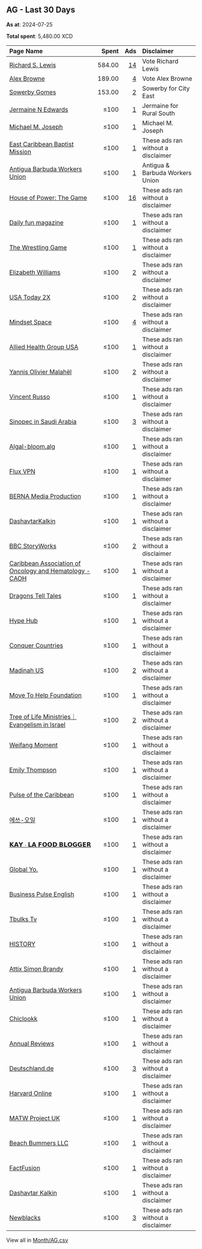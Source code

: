 ## AG - Last 30 Days
**As at**: 2024-07-25

**Total spent**: 5,480.00 XCD

|Page Name|Spent|Ads|Disclaimer|
|:---|---:|---:|:---|
|[Richard S. Lewis](https://www.facebook.com/527384967635800)|584.00|[14](https://www.facebook.com/ads/library/?active_status=all&ad_type=political_and_issue_ads&country=AG&view_all_page_id=527384967635800&search_type=page&media_type=all)|Vote Richard Lewis|
|[Alex Browne](https://www.facebook.com/104888515846002)|189.00|[4](https://www.facebook.com/ads/library/?active_status=all&ad_type=political_and_issue_ads&country=AG&view_all_page_id=104888515846002&search_type=page&media_type=all)|Vote Alex Browne|
|[Sowerby Gomes](https://www.facebook.com/365248329998511)|153.00|[2](https://www.facebook.com/ads/library/?active_status=all&ad_type=political_and_issue_ads&country=AG&view_all_page_id=365248329998511&search_type=page&media_type=all)|Sowerby for City East|
|[Jermaine N Edwards](https://www.facebook.com/325729677288659)|≤100|[1](https://www.facebook.com/ads/library/?active_status=all&ad_type=political_and_issue_ads&country=AG&view_all_page_id=325729677288659&search_type=page&media_type=all)|Jermaine for Rural South|
|[Michael M. Joseph](https://www.facebook.com/103857448157674)|≤100|[1](https://www.facebook.com/ads/library/?active_status=all&ad_type=political_and_issue_ads&country=AG&view_all_page_id=103857448157674&search_type=page&media_type=all)|Michael M. Joseph|
|[East Caribbean Baptist Mission](https://www.facebook.com/223919137756118)|≤100|[1](https://www.facebook.com/ads/library/?active_status=all&ad_type=political_and_issue_ads&country=AG&view_all_page_id=223919137756118&search_type=page&media_type=all)|These ads ran without a disclaimer|
|[Antigua Barbuda Workers Union](https://www.facebook.com/354192254667229)|≤100|[1](https://www.facebook.com/ads/library/?active_status=all&ad_type=political_and_issue_ads&country=AG&view_all_page_id=354192254667229&search_type=page&media_type=all)|Antigua & Barbuda Workers Union|
|[House of Power: The Game](https://www.facebook.com/101869252545585)|≤100|[16](https://www.facebook.com/ads/library/?active_status=all&ad_type=political_and_issue_ads&country=AG&view_all_page_id=101869252545585&search_type=page&media_type=all)|These ads ran without a disclaimer|
|[Daily fun magazine](https://www.facebook.com/178355362032581)|≤100|[1](https://www.facebook.com/ads/library/?active_status=all&ad_type=political_and_issue_ads&country=AG&view_all_page_id=178355362032581&search_type=page&media_type=all)|These ads ran without a disclaimer|
|[The Wrestling Game](https://www.facebook.com/138278482866502)|≤100|[1](https://www.facebook.com/ads/library/?active_status=all&ad_type=political_and_issue_ads&country=AG&view_all_page_id=138278482866502&search_type=page&media_type=all)|These ads ran without a disclaimer|
|[Elizabeth Williams](https://www.facebook.com/272782365921087)|≤100|[2](https://www.facebook.com/ads/library/?active_status=all&ad_type=political_and_issue_ads&country=AG&view_all_page_id=272782365921087&search_type=page&media_type=all)|These ads ran without a disclaimer|
|[USA Today 2X](https://www.facebook.com/229087490286658)|≤100|[2](https://www.facebook.com/ads/library/?active_status=all&ad_type=political_and_issue_ads&country=AG&view_all_page_id=229087490286658&search_type=page&media_type=all)|These ads ran without a disclaimer|
|[Mindset Space](https://www.facebook.com/105530964798165)|≤100|[4](https://www.facebook.com/ads/library/?active_status=all&ad_type=political_and_issue_ads&country=AG&view_all_page_id=105530964798165&search_type=page&media_type=all)|These ads ran without a disclaimer|
|[Allied Health Group USA](https://www.facebook.com/123465590650551)|≤100|[1](https://www.facebook.com/ads/library/?active_status=all&ad_type=political_and_issue_ads&country=AG&view_all_page_id=123465590650551&search_type=page&media_type=all)|These ads ran without a disclaimer|
|[Yannis Olivier Malahël](https://www.facebook.com/104440629283175)|≤100|[2](https://www.facebook.com/ads/library/?active_status=all&ad_type=political_and_issue_ads&country=AG&view_all_page_id=104440629283175&search_type=page&media_type=all)|These ads ran without a disclaimer|
|[Vincent Russo](https://www.facebook.com/108619972038603)|≤100|[1](https://www.facebook.com/ads/library/?active_status=all&ad_type=political_and_issue_ads&country=AG&view_all_page_id=108619972038603&search_type=page&media_type=all)|These ads ran without a disclaimer|
|[Sinopec in Saudi Arabia](https://www.facebook.com/366941060700822)|≤100|[3](https://www.facebook.com/ads/library/?active_status=all&ad_type=political_and_issue_ads&country=AG&view_all_page_id=366941060700822&search_type=page&media_type=all)|These ads ran without a disclaimer|
|[Algal-bloom.alg](https://www.facebook.com/110509808692781)|≤100|[1](https://www.facebook.com/ads/library/?active_status=all&ad_type=political_and_issue_ads&country=AG&view_all_page_id=110509808692781&search_type=page&media_type=all)|These ads ran without a disclaimer|
|[Flux VPN](https://www.facebook.com/339932985874704)|≤100|[1](https://www.facebook.com/ads/library/?active_status=all&ad_type=political_and_issue_ads&country=AG&view_all_page_id=339932985874704&search_type=page&media_type=all)|These ads ran without a disclaimer|
|[BERNA Media Production](https://www.facebook.com/100451442088817)|≤100|[1](https://www.facebook.com/ads/library/?active_status=all&ad_type=political_and_issue_ads&country=AG&view_all_page_id=100451442088817&search_type=page&media_type=all)|These ads ran without a disclaimer|
|[DashavtarKalkin](https://www.facebook.com/105937224559773)|≤100|[1](https://www.facebook.com/ads/library/?active_status=all&ad_type=political_and_issue_ads&country=AG&view_all_page_id=105937224559773&search_type=page&media_type=all)|These ads ran without a disclaimer|
|[BBC StoryWorks](https://www.facebook.com/1834313933459789)|≤100|[2](https://www.facebook.com/ads/library/?active_status=all&ad_type=political_and_issue_ads&country=AG&view_all_page_id=1834313933459789&search_type=page&media_type=all)|These ads ran without a disclaimer|
|[Caribbean Association of Oncology and Hematology - CAOH](https://www.facebook.com/294997477604781)|≤100|[1](https://www.facebook.com/ads/library/?active_status=all&ad_type=political_and_issue_ads&country=AG&view_all_page_id=294997477604781&search_type=page&media_type=all)|These ads ran without a disclaimer|
|[Dragons Tell Tales](https://www.facebook.com/107117445556367)|≤100|[1](https://www.facebook.com/ads/library/?active_status=all&ad_type=political_and_issue_ads&country=AG&view_all_page_id=107117445556367&search_type=page&media_type=all)|These ads ran without a disclaimer|
|[Hype Hub](https://www.facebook.com/104387498728560)|≤100|[1](https://www.facebook.com/ads/library/?active_status=all&ad_type=political_and_issue_ads&country=AG&view_all_page_id=104387498728560&search_type=page&media_type=all)|These ads ran without a disclaimer|
|[Conquer Countries](https://www.facebook.com/351244834736685)|≤100|[1](https://www.facebook.com/ads/library/?active_status=all&ad_type=political_and_issue_ads&country=AG&view_all_page_id=351244834736685&search_type=page&media_type=all)|These ads ran without a disclaimer|
|[Madinah US](https://www.facebook.com/108245017766966)|≤100|[2](https://www.facebook.com/ads/library/?active_status=all&ad_type=political_and_issue_ads&country=AG&view_all_page_id=108245017766966&search_type=page&media_type=all)|These ads ran without a disclaimer|
|[Move To Help Foundation](https://www.facebook.com/185561295623272)|≤100|[1](https://www.facebook.com/ads/library/?active_status=all&ad_type=political_and_issue_ads&country=AG&view_all_page_id=185561295623272&search_type=page&media_type=all)|These ads ran without a disclaimer|
|[Tree of Life Ministries｜Evangelism in Israel](https://www.facebook.com/117592091643709)|≤100|[2](https://www.facebook.com/ads/library/?active_status=all&ad_type=political_and_issue_ads&country=AG&view_all_page_id=117592091643709&search_type=page&media_type=all)|These ads ran without a disclaimer|
|[Weifang Moment](https://www.facebook.com/116261421370057)|≤100|[1](https://www.facebook.com/ads/library/?active_status=all&ad_type=political_and_issue_ads&country=AG&view_all_page_id=116261421370057&search_type=page&media_type=all)|These ads ran without a disclaimer|
|[Emily Thompson](https://www.facebook.com/251832491354065)|≤100|[1](https://www.facebook.com/ads/library/?active_status=all&ad_type=political_and_issue_ads&country=AG&view_all_page_id=251832491354065&search_type=page&media_type=all)|These ads ran without a disclaimer|
|[Pulse of the Caribbean](https://www.facebook.com/110950634513968)|≤100|[1](https://www.facebook.com/ads/library/?active_status=all&ad_type=political_and_issue_ads&country=AG&view_all_page_id=110950634513968&search_type=page&media_type=all)|These ads ran without a disclaimer|
|[에쓰-오일](https://www.facebook.com/1183197131713150)|≤100|[1](https://www.facebook.com/ads/library/?active_status=all&ad_type=political_and_issue_ads&country=AG&view_all_page_id=1183197131713150&search_type=page&media_type=all)|These ads ran without a disclaimer|
|[𝗞𝗔𝗬 ∙ 𝗟𝗔 𝗙𝗢𝗢𝗗 𝗕𝗟𝗢𝗚𝗚𝗘𝗥](https://www.facebook.com/102690945081743)|≤100|[1](https://www.facebook.com/ads/library/?active_status=all&ad_type=political_and_issue_ads&country=AG&view_all_page_id=102690945081743&search_type=page&media_type=all)|These ads ran without a disclaimer|
|[Global Yo.](https://www.facebook.com/101512779421553)|≤100|[1](https://www.facebook.com/ads/library/?active_status=all&ad_type=political_and_issue_ads&country=AG&view_all_page_id=101512779421553&search_type=page&media_type=all)|These ads ran without a disclaimer|
|[Business Pulse English](https://www.facebook.com/107344742410655)|≤100|[1](https://www.facebook.com/ads/library/?active_status=all&ad_type=political_and_issue_ads&country=AG&view_all_page_id=107344742410655&search_type=page&media_type=all)|These ads ran without a disclaimer|
|[Tbulks Tv](https://www.facebook.com/158981418104763)|≤100|[1](https://www.facebook.com/ads/library/?active_status=all&ad_type=political_and_issue_ads&country=AG&view_all_page_id=158981418104763&search_type=page&media_type=all)|These ads ran without a disclaimer|
|[HISTORY](https://www.facebook.com/238044912896496)|≤100|[1](https://www.facebook.com/ads/library/?active_status=all&ad_type=political_and_issue_ads&country=AG&view_all_page_id=238044912896496&search_type=page&media_type=all)|These ads ran without a disclaimer|
|[Attix Simon Brandy](https://www.facebook.com/165421103319259)|≤100|[1](https://www.facebook.com/ads/library/?active_status=all&ad_type=political_and_issue_ads&country=AG&view_all_page_id=165421103319259&search_type=page&media_type=all)|These ads ran without a disclaimer|
|[Antigua Barbuda Workers Union](https://www.facebook.com/354192254667229)|≤100|[1](https://www.facebook.com/ads/library/?active_status=all&ad_type=political_and_issue_ads&country=AG&view_all_page_id=354192254667229&search_type=page&media_type=all)|These ads ran without a disclaimer|
|[Chiclookk](https://www.facebook.com/302865479574021)|≤100|[1](https://www.facebook.com/ads/library/?active_status=all&ad_type=political_and_issue_ads&country=AG&view_all_page_id=302865479574021&search_type=page&media_type=all)|These ads ran without a disclaimer|
|[Annual Reviews](https://www.facebook.com/19595510126)|≤100|[1](https://www.facebook.com/ads/library/?active_status=all&ad_type=political_and_issue_ads&country=AG&view_all_page_id=19595510126&search_type=page&media_type=all)|These ads ran without a disclaimer|
|[Deutschland.de](https://www.facebook.com/31292782350)|≤100|[3](https://www.facebook.com/ads/library/?active_status=all&ad_type=political_and_issue_ads&country=AG&view_all_page_id=31292782350&search_type=page&media_type=all)|These ads ran without a disclaimer|
|[Harvard Online](https://www.facebook.com/187429968296722)|≤100|[1](https://www.facebook.com/ads/library/?active_status=all&ad_type=political_and_issue_ads&country=AG&view_all_page_id=187429968296722&search_type=page&media_type=all)|These ads ran without a disclaimer|
|[MATW Project UK](https://www.facebook.com/108645754989425)|≤100|[1](https://www.facebook.com/ads/library/?active_status=all&ad_type=political_and_issue_ads&country=AG&view_all_page_id=108645754989425&search_type=page&media_type=all)|These ads ran without a disclaimer|
|[Beach Bummers LLC](https://www.facebook.com/364918850904771)|≤100|[1](https://www.facebook.com/ads/library/?active_status=all&ad_type=political_and_issue_ads&country=AG&view_all_page_id=364918850904771&search_type=page&media_type=all)|These ads ran without a disclaimer|
|[FactFusion](https://www.facebook.com/114025938452734)|≤100|[1](https://www.facebook.com/ads/library/?active_status=all&ad_type=political_and_issue_ads&country=AG&view_all_page_id=114025938452734&search_type=page&media_type=all)|These ads ran without a disclaimer|
|[Dashavtar Kalkin](https://www.facebook.com/594585387902578)|≤100|[1](https://www.facebook.com/ads/library/?active_status=all&ad_type=political_and_issue_ads&country=AG&view_all_page_id=594585387902578&search_type=page&media_type=all)|These ads ran without a disclaimer|
|[Newblacks](https://www.facebook.com/251360678068375)|≤100|[3](https://www.facebook.com/ads/library/?active_status=all&ad_type=political_and_issue_ads&country=AG&view_all_page_id=251360678068375&search_type=page&media_type=all)|These ads ran without a disclaimer|

View all in [Month/AG.csv](../../MetaData/Month/AG.csv)
